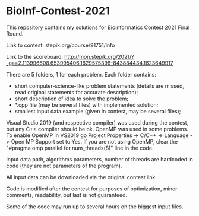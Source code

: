 # BioInf-Contest-2021

This repository contains my solutions for Bioinformatics Contest 2021 Final Round.

Link to contest: stepik.org/course/91751/info

Link to the scoreboard: http://mon.stepik.org/2021/?_ga=2.113996608.653995406.1629575396-843884434.1623649917

There are 5 folders, 1 for each problem.
Each folder contains:
- short computer-science-like problem statements (details are missed, read original statements for accurate description);
- short description of idea to solve the problem;
- *.cpp file (may be several files) with implemented solution;
- smallest input data example (given in contest, may be several files);

Visual Studio 2019 (and respective compiler) was used during the contest, but any С++ compiler should be ok.
OpenMP was used in some problems.
To enable OpenMP in VS2019 go Project Properties -> C/C++ -> Language -> Open MP Support set to Yes.
If you are not using OpenMP, clear the "#pragma omp parallel for num_threads(8)" line in the code. 

Input data path, algorithms parameters, number of threads are hardcoded in code (they are not parameters of the program).

All input data can be downloaded via the original contest link.

Code is modified after the contest for purposes of optimization, minor comments, readability, but last is not guaranteed.

Some of the code may run up to several hours on the biggest input files.